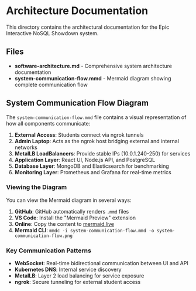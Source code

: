 # Architecture Documentation

This directory contains the architectural documentation for the Epic Interactive NoSQL Showdown system.

## Files

- **software-architecture.md** - Comprehensive system architecture documentation
- **system-communication-flow.mmd** - Mermaid diagram showing complete communication flow

## System Communication Flow Diagram

The `system-communication-flow.mmd` file contains a visual representation of how all components communicate:

1. **External Access**: Students connect via ngrok tunnels
2. **Admin Laptop**: Acts as the ngrok host bridging external and internal networks
3. **MetalLB LoadBalancers**: Provide stable IPs (10.0.1.240-250) for services
4. **Application Layer**: React UI, Node.js API, and PostgreSQL
5. **Database Layer**: MongoDB and Elasticsearch for benchmarking
6. **Monitoring Layer**: Prometheus and Grafana for real-time metrics

### Viewing the Diagram

You can view the Mermaid diagram in several ways:

1. **GitHub**: GitHub automatically renders `.mmd` files
2. **VS Code**: Install the "Mermaid Preview" extension
3. **Online**: Copy the content to [mermaid.live](https://mermaid.live)
4. **Mermaid CLI**: `mmdc -i system-communication-flow.mmd -o system-communication-flow.png`

### Key Communication Patterns

- **WebSocket**: Real-time bidirectional communication between UI and API
- **Kubernetes DNS**: Internal service discovery
- **MetalLB**: Layer 2 load balancing for service exposure
- **ngrok**: Secure tunneling for external student access 